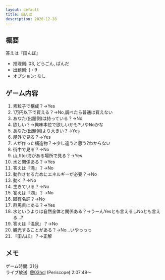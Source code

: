 ```yaml
---
layout: default
title: 田んぼ
description: 2020-12-28
---
```


## 概要

答えは『田んぼ』

- 推理側: 03, どらごん, ぱんだ
- 出題側: (・9
- オプション: なし

## ゲーム内容

1. 素粒子で構成？→Yes
2. 1万円以下で買える？→No,調べたら普通は買えない
3. あなた(出題側)は持っている？→No
4. 欲しい？→興味本位で欲しいかも?いやNoかな
5. あなた(出題側)より大きい？→Yes
6. 屋外で見る？→Yes
7. 人が作った構造物？→少し違うと思う?わからない
8. 街中で見る？→No
9. 山,川or海がある場所で見る？→Yes
10. 水と関係ある？→Yes
11. 答えは『滝』？→No
12. 動作させるためにエネルギーが必要？→No
13. 動く？→No
14. 生きている？→No
15. 答えは『湖』？→No
16. 固有名詞？→No
17. 群馬県にある？→Yes
18. 水というよりは自然全体と関係ある？→うーんYesとも言えるしNoとも言える…?
19. 答えは『温泉』？→No
20. 観光することがある？→No…いやっっっ
21. 『田んぼ』？→正解

## メモ

ゲーム時間: 31分  
ライブ放送: [@03hcl](https://www.periscope.tv/03hcl/1yNGaWlvEPdxj?t=2h7m49s) (Periscope) 2:07:49～
